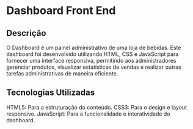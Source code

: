 # Dashboard Front End
## Descrição
O Dashboard é um painel administrativo de uma loja de bebidas. Este dashboard foi desenvolvido utilizando HTML, CSS e JavaScript para fornecer uma interface responsiva, permitindo aos administradores gerenciar produtos, visualizar estatísticas de vendas e realizar outras tarefas administrativas de maneira eficiente.

## Tecnologias Utilizadas
HTML5: Para a estruturação do conteúdo.
CSS3: Para o design e layout responsivo.
JavaScript: Para a funcionalidade e interatividade do dashboard.
